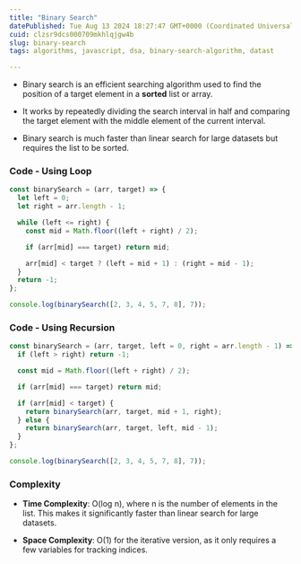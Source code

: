 ```yaml
---
title: "Binary Search"
datePublished: Tue Aug 13 2024 18:27:47 GMT+0000 (Coordinated Universal Time)
cuid: clzsr9dcs000709mkhlqjgw4b
slug: binary-search
tags: algorithms, javascript, dsa, binary-search-algorithm, datast

---
```


* Binary search is an efficient searching algorithm used to find the position of a target element in a **sorted** list or array.
    
* It works by repeatedly dividing the search interval in half and comparing the target element with the middle element of the current interval.
    
* Binary search is much faster than linear search for large datasets but requires the list to be sorted.
    

### Code - Using Loop

```javascript
const binarySearch = (arr, target) => {
  let left = 0;
  let right = arr.length - 1;

  while (left <= right) {
    const mid = Math.floor((left + right) / 2);

    if (arr[mid] === target) return mid;

    arr[mid] < target ? (left = mid + 1) : (right = mid - 1);
  }
  return -1;
};

console.log(binarySearch([2, 3, 4, 5, 7, 8], 7));
```

### Code - Using Recursion

```javascript
const binarySearch = (arr, target, left = 0, right = arr.length - 1) => {
  if (left > right) return -1;

  const mid = Math.floor((left + right) / 2);

  if (arr[mid] === target) return mid;

  if (arr[mid] < target) {
    return binarySearch(arr, target, mid + 1, right);
  } else {
    return binarySearch(arr, target, left, mid - 1);
  }
};

console.log(binarySearch([2, 3, 4, 5, 7, 8], 7));
```

### **Complexity**

* **Time Complexity**: O(log n), where n is the number of elements in the list. This makes it significantly faster than linear search for large datasets.
    
* **Space Complexity**: O(1) for the iterative version, as it only requires a few variables for tracking indices.